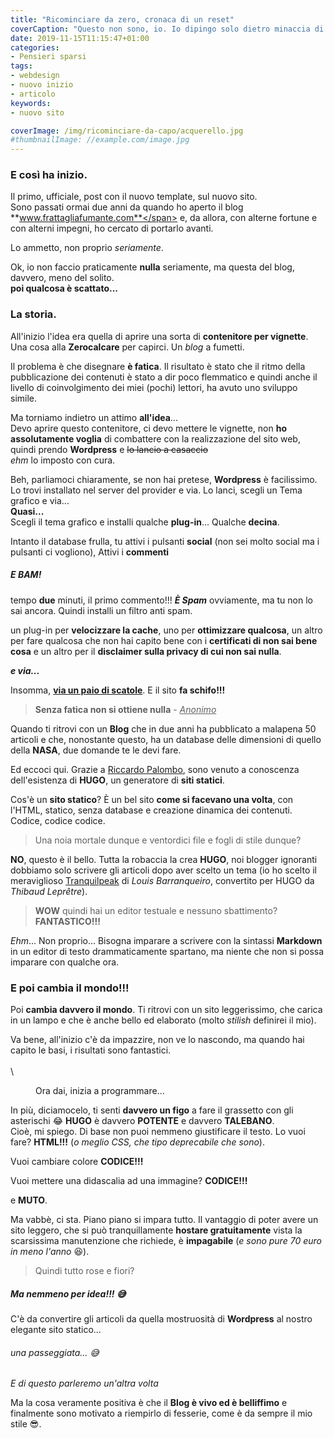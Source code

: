 ```yaml
---
title: "Ricominciare da zero, cronaca di un reset"
coverCaption: "Questo non sono, io. Io dipingo solo dietro minaccia di morte 😂- Photo by [**Nik MacMillan**] (https://unsplash.com/@nikarthur?utm_source=unsplash&utm_medium=referral&utm_content=creditCopyText) on [*Unsplash*](https://unsplash.com/)"
date: 2019-11-15T11:15:47+01:00
categories:
- Pensieri sparsi
tags:
- webdesign
- nuovo inizio
- articolo
keywords:
- nuovo sito

coverImage: /img/ricominciare-da-capo/acquerello.jpg
#thumbnailImage: //example.com/image.jpg
---
```


### E così ha inizio.
Il primo, ufficiale, post con il nuovo template, sul nuovo sito.\
Sono passati ormai due anni da quando ho aperto il blog <span class="rosso">**www.frattagliafumante.com**</span> e, da allora, con alterne fortune e con alterni impegni, ho cercato di portarlo avanti.
<!--more-->
Lo ammetto, non proprio *seriamente*.

Ok, io non faccio praticamente **nulla** seriamente, ma questa del blog, davvero, meno del solito.\
**poi qualcosa è scattato...**


### La storia.
All'inizio l'idea era quella di aprire una sorta di **contenitore per vignette**. Una cosa alla **Zerocalcare** per capirci. Un *blog* a fumetti.

Il problema è che disegnare **è fatica**.
Il risultato è stato che il ritmo della pubblicazione dei contenuti è stato a dir poco flemmatico e quindi anche il livello di coinvolgimento dei miei (pochi) lettori, ha avuto uno sviluppo simile.

Ma torniamo indietro un attimo <span class="rosso">**all'idea**...</span>\
Devo aprire questo contenitore, ci devo mettere le vignette, non **ho assolutamente voglia** di combattere con la realizzazione del sito web, quindi prendo **Wordpress** e ~~lo lancio a casaccio~~\
*ehm* lo imposto con cura.

Beh, parliamoci chiaramente, se non hai pretese, **Wordpress** è facilissimo. Lo trovi installato nel server del provider e via.
Lo lanci, scegli un Tema grafico e via...\
**Quasi...**\
Scegli il tema grafico e installi qualche **plug-in**... Qualche **decina**.

Intanto il database frulla, tu attivi i pulsanti **social** (non sei molto social ma i pulsanti ci vogliono), Attivi i **commenti**

##### E BAM!
tempo **due** minuti, il primo commento!!!
***È Spam*** ovviamente, ma tu non lo sai ancora.
Quindi installi un filtro anti spam.

un plug-in per **velocizzare la cache**, uno per **ottimizzare qualcosa**, un altro per fare qualcosa che non hai capito bene con i **certificati di non sai bene cosa** e un altro per il **disclaimer sulla privacy di cui non sai nulla**.

_**e via...**_

Insomma, <u>__via un paio di scatole__</u>. E il sito **fa schifo!!!**

>**Senza fatica non si ottiene nulla** - <u>*Anonimo*</u>

Quando ti ritrovi con un **Blog** che in due anni ha pubblicato a malapena 50 articoli e che, nonostante questo, ha un database delle dimensioni di quello della **NASA**, due domande te le devi fare.

Ed eccoci qui. Grazie a [Riccardo Palombo](http://www.riccardo.im), sono venuto a conoscenza dell'esistenza di <span class="rosso">**HUGO**</span>, un generatore di **siti statici**.

Cos'è un **sito statico**? È un bel sito **come si facevano una volta**, con l'HTML, statico, senza database e creazione dinamica dei contenuti. Codice, codice codice.

>Una noia mortale dunque e ventordici file e fogli di stile dunque?

**NO**, questo è il bello. Tutta la robaccia la crea **HUGO**, noi blogger ignoranti dobbiamo solo scrivere gli articoli dopo aver scelto un tema (io ho scelto il meraviglioso [Tranquilpeak](themes.gohugo.io/hugo-tranquilpeak-theme/) di *Louis Barranqueiro*, convertito per HUGO da *Thibaud Leprêtre*).

>**WOW** quindi hai un editor testuale e nessuno sbattimento? **FANTASTICO!!!**

*Ehm*... Non proprio... Bisogna imparare a scrivere con la sintassi **Markdown** in un editor di testo drammaticamente spartano, ma niente che non si possa imparare con qualche ora.

### E poi cambia il mondo!!!

Poi **cambia davvero il mondo**. Ti ritrovi con un sito leggerissimo, che carica in un lampo e che è anche bello ed elaborato (molto *stilish* definirei il mio).

Va bene, all'inizio c'è da impazzire, non ve lo nascondo, ma quando hai capito le basi, i risultati sono fantastici.\
\
\
<div class="immagine">
<figure class="img1 embed news">
  <img src="https://medias.spotern.com/spots/w640/4/4088-1532336916.jpg" alt="">
  <figcaption> Ora dai, inizia a programmare... </figcaption>
</figure>
</div>


In più, diciamocelo, ti senti **davvero un figo** a fare il grassetto con gli asterischi :joy:
**HUGO** è davvero **POTENTE** e davvero **TALEBANO**.\
Cioè, mi spiego. Di base non puoi nemmeno giustificare il testo.
Lo vuoi fare? **HTML!!!** (*o meglio CSS, che tipo deprecabile che sono*).

Vuoi cambiare colore <span class="rosso">**CODICE!!!**</span>

Vuoi mettere una didascalia ad una immagine? <span class="rosso">**CODICE!!!**</span>

e <span class="rosso">**MUTO**.</span>

Ma vabbè, ci sta. Piano piano si impara tutto.
Il vantaggio di poter avere un sito leggero, che si può tranquillamente **hostare gratuitamente** vista la scarsissima manutenzione che richiede, è **impagabile** (*e sono pure 70 euro in meno l'anno* 😆).

>Quindi tutto rose e fiori?

##### Ma nemmeno per idea!!! 😅

C'è da convertire gli articoli da quella mostruosità di **Wordpress** al nostro elegante sito statico...

###### una passeggiata... 😅

*E di questo parleremo un'altra volta*

Ma la cosa veramente positiva è che il **Blog è vivo ed è belliffimo** e finalmente sono motivato a riempirlo di fesserie, come è da sempre il mio stile 😎.
